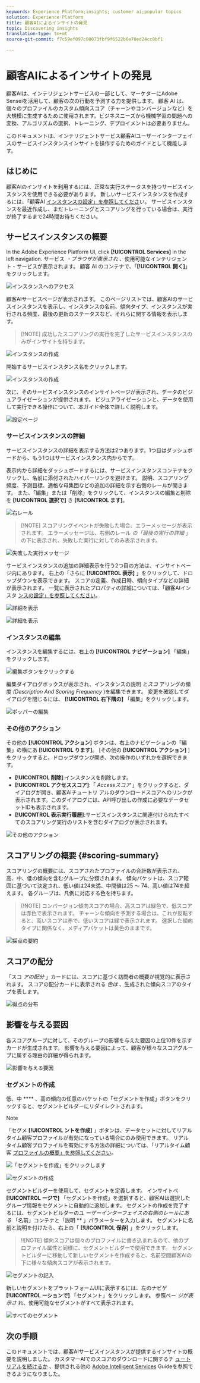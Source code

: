```yaml
---
keywords: Experience Platform;insights; customer ai;popular topics
solution: Experience Platform
title: 顧客AIによるインサイトの発見
topic: Discovering insights
translation-type: tm+mt
source-git-commit: f7c59ef097c00073fbf9f6522b6e70ed24cc8bf1

---
```



# 顧客AIによるインサイトの発見

顧客AIは、インテリジェントサービスの一部として、マーケターにAdobe Senseiを活用して、顧客の次の行動を予測する力を提供します。 顧客 AI は、個々のプロファイルのカスタム傾向スコア（チャーンやコンバージョンなど）を大規模に生成するために使用されます。ビジネスニーズから機械学習の問題への変換、アルゴリズムの選択、トレーニング、デプロイメントは必要ありません。

このドキュメントは、インテリジェントサービス顧客AIユーザーインターフェイスのサービスインスタンスインサイトを操作するためのガイドとして機能します。

## はじめに

顧客AIのインサイトを利用するには、正常な実行ステータスを持つサービスインスタンスを使用できる必要があります。 新しいサービスインスタンスを作成するには、「顧客AI [インスタンスの設定」を参照してくださ](./configure.md)い。 サービスインスタンスを最近作成し、まだトレーニングとスコアリングを行っている場合は、実行が終了するまで24時間お待ちください。

## サービスインスタンスの概要

In the Adobe Experience Platform UI, click **[!UICONTROL Services]** in the left navigation. サービス *・ブラウザが表示され* 、使用可能なインテリジェント・サービスが表示されます。 顧客 AI のコンテナで、「**[!UICONTROL 開く]**」をクリックします。

![インスタンスへのアクセス](../images/insights/navigate-to-service.png)

顧客AIサービスページが表示されます。 このページリストでは、顧客AIのサービスインスタンスを表示し、インスタンスの名前、傾向タイプ、インスタンスが実行される頻度、最後の更新のステータスなど、それらに関する情報を表示します。

>[!NOTE] 成功したスコアリングの実行を完了したサービスインスタンスのみがインサイトを持ちます。

![インスタンスの作成](../images/insights/dashboard.png)

開始するサービスインスタンス名をクリックします。

![インスタンスの作成](../images/insights/click-the-name.png)

次に、そのサービスインスタンスのインサイトページが表示され、データのビジュアライゼーションが提供されます。 ビジュアライゼーションと、データを使用して実行できる操作について、本ガイド全体で詳しく説明します。

![設定ページ](../images/insights/landing-page.png)


### サービスインスタンスの詳細

サービスインスタンスの詳細を表示する方法は2つあります。1つ目はダッシュボードから、もう1つはサービスインスタンス内からです。

表示内から詳細をダッシュボードするには、サービスインスタンスコンテナをクリックし、名前に添付されたハイパーリンクを避けます。 説明、スコアリング頻度、予測目標、適格な母集団などの追加の詳細を示す右側のレールが開きます。 また、「編集」または「削除」をクリックして、インスタンスの編集と削除を **[!UICONTROL 選択で]** き **[!UICONTROL ます]**。

![右レール](../images/insights/success-run.png)

>[!NOTE] スコアリングイベントが失敗した場合、エラーメッセージが表示されます。 エラーメッセージは、右側のレール *の「最後の実行の詳細* 」の下に表示され、失敗した実行に対してのみ表示されます。

![失敗した実行メッセージ](../images/insights/failed-run.png)

サービスインスタンスの追加の詳細表示を行う2つ目の方法は、インサイトページ内にあります。 右上の「さらに **[!UICONTROL 表示]** 」をクリックして、ドロップダウンを表示できます。 スコアの定義、作成日時、傾向タイプなどの詳細が表示されます。 一覧に表示されたプロパティの詳細については、「顧客AIインスタ [ンスの設定」を参照してください](./configure.md)。

![詳細を表示](../images/insights/landing-show-more.png)

![詳細を表示](../images/insights/show-more.png)

### インスタンスの編集

インスタンスを編集するには、右上の **[!UICONTROL ナビゲーション]** 「編集」をクリックします。

![編集ボタンをクリックする](../images/insights/edit-button.png)

編集ダイアログボックスが表示され、インスタンスの説明 *とスコ* アリングの頻度 *(Description And Scoring Frequency* )を編集できます。 変更を確認してダイアログを閉じるには、 **[!UICONTROL 右下隅の]** 「編集」をクリックします。

![ポッパーの編集](../images/insights/edit-instance.png)

### その他のアクション

その他の **[!UICONTROL アクション]** ボタンは、右上のナビゲーションの「編集」の横にあ **[!UICONTROL ります]**。 [その他の **[!UICONTROL アクション]** ]をクリックすると、ドロップダウンが開き、次の操作のいずれかを選択できます。

- **[!UICONTROL 削除]**:インスタンスを削除します。
- **[!UICONTROL アクセススコア]**:「 *Accessスコア* 」をクリックすると、ダイアログが開き、顧客AIチュートリ [](./download-scores.md) アルのダウンロードスコアへのリンクが表示されます。このダイアログには、API呼び出しの作成に必要なデータセットIDも表示されます。
- **[!UICONTROL 表示実行履歴]**:サービスインスタンスに関連付けられたすべてのスコアリング実行のリストを含むダイアログが表示されます。

![その他のアクション](../images/insights/more-actions.png)

## スコアリングの概要 {#scoring-summary}

スコアリングの概要には、スコアされたプロファイルの合計数が表示され、高、中、低の傾向を含むグループに分類されます。 傾向バケットは、スコア範囲に基づいて決定され、低い値は24未満、中間値は25 ～ 74、高い値は74を超えます。 各グループは、凡例に対応する色を持ちます。

>[!NOTE] コンバージョン傾向スコアの場合、高スコアは緑色で、低スコアは赤色で表示されます。 チャーンな傾向を予測する場合は、これが反転すると、高いスコアは赤で、低いスコアは緑で表示されます。 選択した傾向タイプに関係なく、メディアバケットは黄色のままです。

![採点の要約](../images/insights/scoring-summary.png)

## スコアの配分

「スコ *アの配分* 」カードには、スコアに基づく訪問者の概要が視覚的に表示されます。 スコアの配分カードに表示される *色は* 、生成された傾向スコアのタイプを表します。

![得点の分布](../images/insights/distribution-of-scores.png)

## 影響を与える要因

各スコアグループに対して、そのグループの影響を与えた要因の上位10件を示すカードが生成されます。 影響を与える要因によって、顧客が様々なスコアグループに属する理由の詳細が得られます。

![影響を与える要因](../images/insights/influential-factors.png)

### セグメントの作成

低、中 **** 、高の傾向の任意のバケットの「セグメントを作成」ボタンをクリックすると、セグメントビルダーにリダイレクトされます。

>[!NOTE]
>「セグメ **[!UICONTROL ントを作成]** 」ボタンは、データセットに対してリアルタイム顧客プロファイルが有効になっている場合にのみ使用できます。 リアルタイム顧客プロファイルを有効にする方法の詳細については、「リアルタイム顧客 [プロファイルの概要」を参照してください](../../../rtcdp/overview.md)。

![「セグメントを作成」をクリックします](../images/insights/influential-factors-create-segment.png)

![セグメントの作成](../images/insights/create-segment.png)

セグメントビルダーを使用して、セグメントを定義します。 インサイトペ **[!UICONTROL ージで]** 「セグメントを作成」を選択すると、顧客AIは選択したグループ情報をセグメントに自動的に追加します。 セグメントの作成を完了するには、セグメントビルダーのユ *ーザーインターフェイスの右側のレールにある* 「名前」コンテナと「説明 ** 」パラメーターを入力します。 セグメントに名前と説明を付けたら、右上の「 **[!UICONTROL 保存]** 」をクリックします。

>!![NOTE] 傾向スコアは個々のプロファイルに書き込まれるので、他のプロファイル属性と同様に、セグメントビルダーで使用できます。 セグメントビルダーに移動して新しいセグメントを作成すると、名前空間顧客AIの下に様々な傾向スコアが表示されます。

![セグメントの記入](../images/insights/segment-saving.png)

新しいセグメントをプラットフォームUIに表示するには、左のナビゲ **[!UICONTROL ーションで]** 「セグメント」をクリックします。 参照ペー *ジが表示さ* れ、使用可能なセグメントがすべて表示されます。

![すべてのセグメント](../images/insights/Segments-dashboard.png)

## 次の手順

このドキュメントでは、顧客AIサービスインスタンスが提供するインサイトの概要を説明しました。 カスタマーAIでのスコアのダウンロードに関するチ [ュートリアルを続けるか](./download-scores.md) 、提供される他の [Adobe Intelligent Services](../../home.md) Guideを参照できるようになりました。